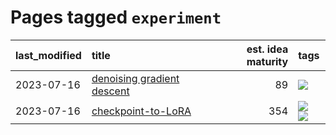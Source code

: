 # Pages tagged `experiment`

|last_modified|title|est. idea maturity|tags
|:---|:---|---:|:---|
|2023-07-16|[denoising gradient descent](../sgd_as_descent.md)|89|[![](https://img.shields.io/badge/tag-experiment-1614f8)](../tags/experiment.md)|
|2023-07-16|[checkpoint-to-LoRA](../checkpoint2LoRA.md)|354|[![](https://img.shields.io/badge/tag-experiment-1614f8)](../tags/experiment.md) [![](https://img.shields.io/badge/tag-tooling-35b163)](../tags/tooling.md)|
